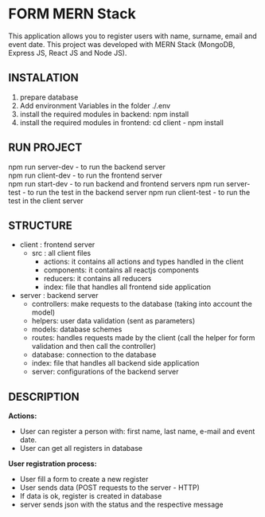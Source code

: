 # FORM MERN Stack

This application allows you to register users with name, surname, email and event date. This project was developed with MERN Stack (MongoDB, Express JS, React JS and Node JS).

## INSTALATION

1. prepare database
2. Add environment Variables in the folder ./.env
3. install the required modules in backend: npm install 
4. install the required modules in frontend: cd client - npm install

## RUN PROJECT

npm run server-dev - to run the backend server  
npm run client-dev - to run the frontend server  
npm run start-dev - to run backend and frontend servers
npm run server-test - to run the test in the backend server
npm run client-test - to run the test in the client server

## STRUCTURE

- client : frontend server
    - src : all client files
        - actions: it contains all actions and types handled in the client
        - components: it contains all reactjs components
        - reducers: it contains all reducers
        - index: file that handles all frontend side application
- server : backend server
    - controllers: make requests to the database (taking into account the model)
    - helpers: user data validation (sent as parameters)
    - models: database schemes
    - routes: handles requests made by the client (call the helper for form validation and then call the controller)
    - database: connection to the database
    - index: file that handles all backend side application
    - server: configurations of the backend server


## DESCRIPTION

**Actions:**

- User can register a person with: first name, last name, e-mail and event date. 
- User can get all registers in database

**User registration process:** 

- User fill a form to create a new register
- User sends data (POST requests to the server - HTTP)
- If data is ok, register is created in database
- server sends json with the status and the respective message 

